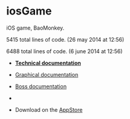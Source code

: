 iosGame
=======

iOS game, BaoMonkey.

5415 total lines of code. (26 may 2014 at 12:56)

6488 total lines of code. (6 june 2014 at 12:56)

- **[Technical documentation](https://docs.google.com/document/d/1BZ-SnaPk-WTB3bMFd9bfsPfvE5RLbyR75vx5UHpogJM/edit?usp=sharing)**
- [Graphical documentation](https://docs.google.com/document/d/1L4K_dqZaqEzewMbg9oVs2RtmLRMV-s3ADvEfRJXmb68/edit?usp=sharing)
- [Boss documentation](https://docs.google.com/document/d/1LD7gjI2bWC7O7ueO2TgMtx1PmOX1yqMm2_6Xd4-_hp8/edit?usp=sharing)
- 

- Download on the [AppStore](https://itunes.apple.com/us/app/baomonkey/id879396705?mt=8)

